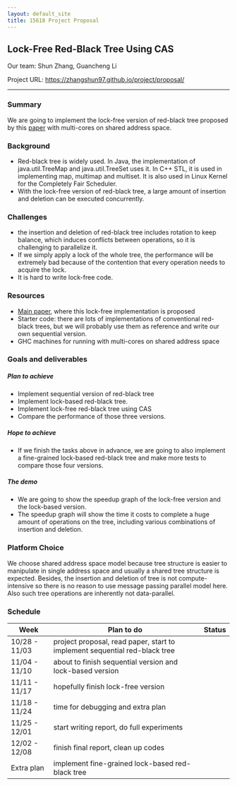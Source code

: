 ```yaml
---
layout: default_site
title: 15618 Project Proposal
---
```


## Lock-Free Red-Black Tree Using CAS

Our team: Shun Zhang, Guancheng Li

Project URL: https://zhangshun97.github.io/project/proposal/

---

### Summary

We are going to implement the lock-free version of red-black tree proposed by this [paper](https://www.cs.umanitoba.ca/~hacamero/Research/RBTreesKim.pdf) with multi-cores on shared address space.

### Background

- Red-black tree is widely used. In Java, the implementation of java.util.TreeMap and java.util.TreeSet uses it. In C++ STL, it is used in implementing map, multimap and multiset. It is also used in Linux Kernel for the Completely Fair Scheduler.
- With the lock-free version of red-black tree, a large amount of insertion and deletion can be executed concurrently.

### Challenges

- the insertion and deletion of red-black tree includes rotation to keep balance, which induces conflicts between operations, so it is challenging to parallelize it.
- If we simply apply a lock of the whole tree, the performance will be extremely bad because of the contention that every operation needs to acquire the lock.
- It is hard to write lock-free code.

### Resources

- [Main paper](https://www.cs.umanitoba.ca/~hacamero/Research/RBTreesKim.pdf), where this lock-free implementation is proposed
- Starter code: there are lots of implementations of conventional red-black trees, but we will probably use them as reference and write our own sequential version.
- GHC machines for running with multi-cores on shared address space

### Goals and deliverables

##### Plan to achieve

- Implement sequential version of red-black tree
- Implement lock-based red-black tree.
- Implement lock-free red-black tree using CAS
- Compare the performance of those three versions.

##### Hope to achieve

- If we finish the tasks above in advance, we are going to also implement a fine-grained lock-based red-black tree and make more tests to compare those four versions.

##### The demo

- We are going to show the speedup graph of the lock-free version and the lock-based version.
- The speedup graph will show the time it costs to complete a huge amount of operations on the tree, including various combinations of insertion and deletion.

### Platform Choice

We choose shared address space model because tree structure is easier to manipulate in single address space and usually a shared tree structure is expected. Besides, the insertion and deletion of tree is not compute-intensive so there is no reason to use message passing parallel model here. Also such tree operations are inherently not data-parallel.



### Schedule

| Week          | Plan to do                                                   | Status |
| ------------- | ------------------------------------------------------------ | ------ |
| 10/28 - 11/03 | project proposal, read paper, start to implement sequential red-black tree |        |
| 11/04 - 11/10 | about to finish sequential version and lock-based version    |        |
| 11/11 - 11/17 | hopefully finish lock-free version                           |        |
| 11/18 - 11/24 | time for debugging and extra plan                            |        |
| 11/25 - 12/01 | start writing report, do full experiments                    |        |
| 12/02 - 12/08 | finish final report, clean up codes                          |        |
| Extra plan    | implement fine-grained lock-based red-black tree             |        |

###  






